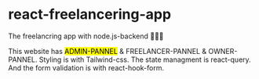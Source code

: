 # react-freelancering-app
The freelancring app with node.js-backend 👨🏻‍💻

This website has <Mark>ADMIN-PANNEL</Mark> & FREELANCER-PANNEL & OWNER-PANNEL. Styling is with Tailwind-css. The state managment is react-query. And the form validation is with react-hook-form.

